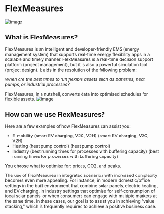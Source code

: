 # **FlexMeasures** 
![image](https://user-images.githubusercontent.com/110577772/217395984-fb36f7a8-b1e2-4dd9-8120-057873b26405.png)
## What is FlexMeasures?
FlexMeasures is an intelligent and developer-friendly EMS (energy management system) that supports real-time energy flexibility apps in a scalable and timely manner.
FlexMeasures is a real-time decision support platform (project management), but it is also a powerful simulation tool (project design).
It aids in the resolution of the following problem: 

_When are the best times to run flexible assets such as batteries, heat pumps, or industrial processes?_

FlexMeasures, in a nutshell, converts data into optimised schedules for flexible assets.
 ![image](https://user-images.githubusercontent.com/110577772/217396111-3ae2ef85-33c0-469d-b39d-e819d32112fd.png)

## How can we use FlexMeasures?
Here are a few examples of how FlexMeasures can assist you:
* E-mobility (smart EV charging, V2G, V2H) (smart EV charging, V2G, V2H)
* Heating (heat pump control) (heat pump control)
* Industry (best running times for processes with buffering capacity) (best running times for processes with buffering capacity)

You choose what to optimise for: prices, CO2, and peaks.

The use of FlexMeasures in integrated scenarios with increased complexity becomes even more appealing. For instance, in modern domestic/office settings in the built environment that combine solar panels, electric heating, and EV charging, in industry settings that optimise for self-consumption of local solar panels, or when consumers can engage with multiple markets at the same time.
In these cases, our goal is to assist you in achieving "value stacking," which is frequently required to achieve a positive business case.
